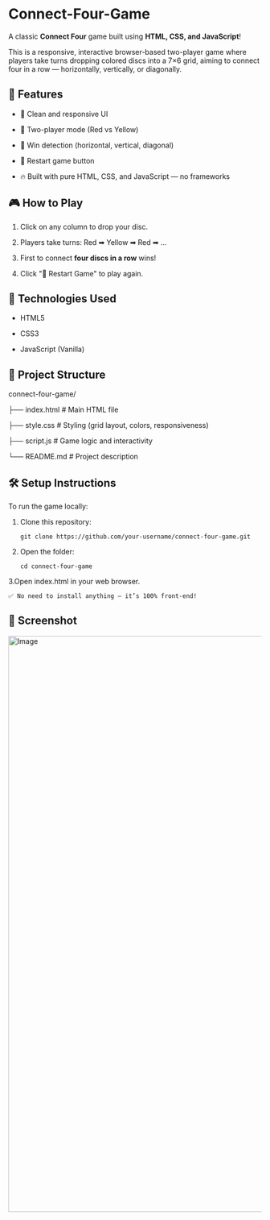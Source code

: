 # Connect-Four-Game

A classic **Connect Four** game built using **HTML, CSS, and JavaScript**!

This is a responsive, interactive browser-based two-player game where players take turns dropping colored discs into a 7×6 grid, aiming to connect four in a row — horizontally, vertically, or diagonally.

## 🚀 Features

- 🎨 Clean and responsive UI
  
- 👥 Two-player mode (Red vs Yellow)

- 🧠 Win detection (horizontal, vertical, diagonal)
 
- 🔄 Restart game button
  
- 🔥 Built with pure HTML, CSS, and JavaScript — no frameworks

## 🎮 How to Play

1. Click on any column to drop your disc.

2. Players take turns: Red ➡ Yellow ➡ Red ➡ ...

3. First to connect **four discs in a row** wins!

4. Click "🔄 Restart Game" to play again.

## 🧩 Technologies Used

- HTML5

- CSS3

- JavaScript (Vanilla)

## 📂 Project Structure

connect-four-game/

├── index.html # Main HTML file

├── style.css # Styling (grid layout, colors, responsiveness)

├── script.js # Game logic and interactivity

└── README.md # Project description

## 🛠️ Setup Instructions

To run the game locally:

1. Clone this repository:
 
       git clone https://github.com/your-username/connect-four-game.git

2. Open the folder:

       cd connect-four-game

3.Open index.html in your web browser.

    ✅ No need to install anything — it’s 100% front-end!

## 📸 Screenshot

<img width="1918" height="1144" alt="Image" src="https://github.com/user-attachments/assets/d23de1ae-1e88-498a-b8bb-3c1b324d036e" />

